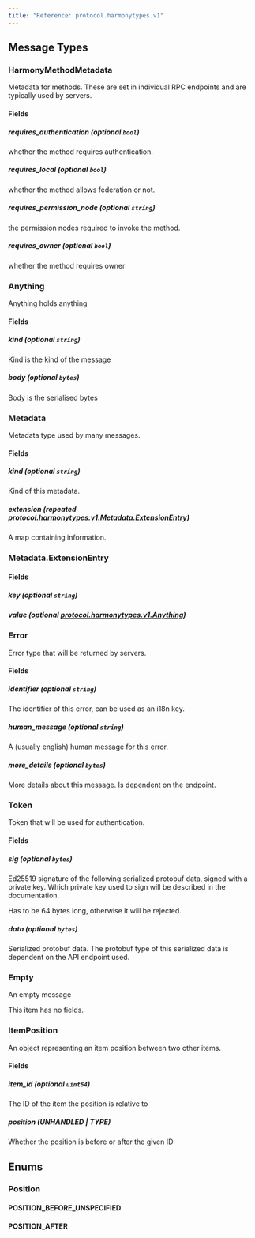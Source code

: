```yaml
---
title: "Reference: protocol.harmonytypes.v1"
---
```

## Message Types 

### HarmonyMethodMetadata
Metadata for methods. These are set in individual RPC endpoints and are
typically used by servers.

#### Fields


##### requires_authentication (optional  `bool`)
whether the method requires authentication.
##### requires_local (optional  `bool`)
whether the method allows federation or not.
##### requires_permission_node (optional  `string`)
the permission nodes required to invoke the method.
##### requires_owner (optional  `bool`)
whether the method requires owner

### Anything
Anything holds anything

#### Fields


##### kind (optional  `string`)
Kind is the kind of the message
##### body (optional  `bytes`)
Body is the serialised bytes

### Metadata
Metadata type used by many messages.

#### Fields


##### kind (optional  `string`)
Kind of this metadata.
##### extension (repeated  [protocol.harmonytypes.v1.Metadata.ExtensionEntry](#metadataextensionentry))
A map containing information.

### Metadata.ExtensionEntry


#### Fields


##### key (optional  `string`)

##### value (optional  [protocol.harmonytypes.v1.Anything](#anything))


### Error
Error type that will be returned by servers.

#### Fields


##### identifier (optional  `string`)
The identifier of this error, can be used as an i18n key.
##### human_message (optional  `string`)
A (usually english) human message for this error.
##### more_details (optional  `bytes`)
More details about this message. Is dependent on the endpoint.

### Token
Token that will be used for authentication.

#### Fields


##### sig (optional  `bytes`)
Ed25519 signature of the following serialized protobuf data, signed
with a private key. Which private key used to sign will be described
in the documentation.

Has to be 64 bytes long, otherwise it will be rejected.
##### data (optional  `bytes`)
Serialized protobuf data.
The protobuf type of this serialized data is dependent on the API endpoint
used.

### Empty
An empty message

This item has no fields.

### ItemPosition
An object representing an item position between two other items.

#### Fields


##### item_id (optional  `uint64`)
The ID of the item the position is relative to
##### position (UNHANDLED | TYPE)
Whether the position is before or after the given ID

## Enums 

### Position


#### POSITION_BEFORE_UNSPECIFIED


#### POSITION_AFTER


